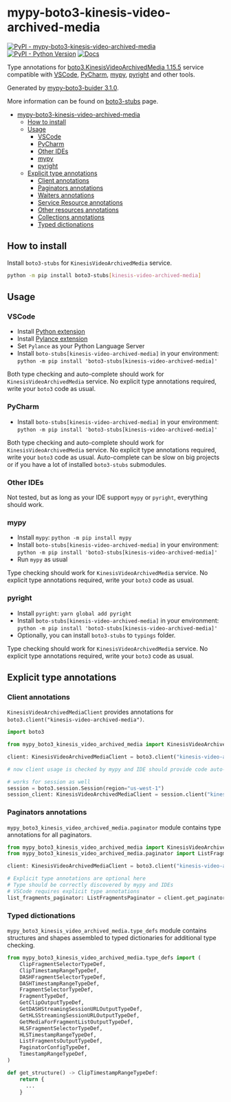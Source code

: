 # mypy-boto3-kinesis-video-archived-media

[![PyPI - mypy-boto3-kinesis-video-archived-media](https://img.shields.io/pypi/v/mypy-boto3-kinesis-video-archived-media.svg?color=blue)](https://pypi.org/project/mypy-boto3-kinesis-video-archived-media)
[![PyPI - Python Version](https://img.shields.io/pypi/pyversions/mypy-boto3-kinesis-video-archived-media.svg?color=blue)](https://pypi.org/project/mypy-boto3-kinesis-video-archived-media)
[![Docs](https://img.shields.io/readthedocs/mypy-boto3-builder.svg?color=blue)](https://mypy-boto3-builder.readthedocs.io/)

Type annotations for
[boto3.KinesisVideoArchivedMedia 1.15.5](https://boto3.amazonaws.com/v1/documentation/api/1.15.5/reference/services/kinesis-video-archived-media.html#KinesisVideoArchivedMedia) service
compatible with
[VSCode](https://code.visualstudio.com/),
[PyCharm](https://www.jetbrains.com/pycharm/),
[mypy](https://github.com/python/mypy),
[pyright](https://github.com/microsoft/pyright)
and other tools.

Generated by [mypy-boto3-buider 3.1.0](https://github.com/vemel/mypy_boto3_builder).

More information can be found on [boto3-stubs](https://pypi.org/project/boto3-stubs/) page.

- [mypy-boto3-kinesis-video-archived-media](#mypy-boto3-kinesis-video-archived-media)
  - [How to install](#how-to-install)
  - [Usage](#usage)
    - [VSCode](#vscode)
    - [PyCharm](#pycharm)
    - [Other IDEs](#other-ides)
    - [mypy](#mypy)
    - [pyright](#pyright)
  - [Explicit type annotations](#explicit-type-annotations)
    - [Client annotations](#client-annotations)
    - [Paginators annotations](#paginators-annotations)
    - [Waiters annotations](#waiters-annotations)
    - [Service Resource annotations](#service-resource-annotations)
    - [Other resources annotations](#other-resources-annotations)
    - [Collections annotations](#collections-annotations)
    - [Typed dictionations](#typed-dictionations)

## How to install

Install `boto3-stubs` for `KinesisVideoArchivedMedia` service.

```bash
python -m pip install boto3-stubs[kinesis-video-archived-media]
```

## Usage

### VSCode

- Install [Python extension](https://marketplace.visualstudio.com/items?itemName=ms-python.python)
- Install [Pylance extension](https://marketplace.visualstudio.com/items?itemName=ms-python.vscode-pylance)
- Set `Pylance` as your Python Language Server
- Install `boto-stubs[kinesis-video-archived-media]` in your environment: `python -m pip install 'boto3-stubs[kinesis-video-archived-media]'`

Both type checking and auto-complete should work for `KinesisVideoArchivedMedia` service.
No explicit type annotations required, write your `boto3` code as usual.

### PyCharm

- Install `boto-stubs[kinesis-video-archived-media]` in your environment: `python -m pip install 'boto3-stubs[kinesis-video-archived-media]'`

Both type checking and auto-complete should work for `KinesisVideoArchivedMedia` service.
No explicit type annotations required, write your `boto3` code as usual.
Auto-complete can be slow on big projects or if you have a lot of installed `boto3-stubs` submodules.

### Other IDEs

Not tested, but as long as your IDE support `mypy` or `pyright`, everything should work.

### mypy

- Install `mypy`: `python -m pip install mypy`
- Install `boto-stubs[kinesis-video-archived-media]` in your environment: `python -m pip install 'boto3-stubs[kinesis-video-archived-media]'`
- Run `mypy` as usual

Type checking should work for `KinesisVideoArchivedMedia` service.
No explicit type annotations required, write your `boto3` code as usual.

### pyright

- Install `pyright`: `yarn global add pyright`
- Install `boto-stubs[kinesis-video-archived-media]` in your environment: `python -m pip install 'boto3-stubs[kinesis-video-archived-media]'`
- Optionally, you can install `boto3-stubs` to `typings` folder.

Type checking should work for `KinesisVideoArchivedMedia` service.
No explicit type annotations required, write your `boto3` code as usual.

## Explicit type annotations

### Client annotations

`KinesisVideoArchivedMediaClient` provides annotations for `boto3.client("kinesis-video-archived-media")`.

```python
import boto3

from mypy_boto3_kinesis_video_archived_media import KinesisVideoArchivedMediaClient

client: KinesisVideoArchivedMediaClient = boto3.client("kinesis-video-archived-media")

# now client usage is checked by mypy and IDE should provide code auto-complete

# works for session as well
session = boto3.session.Session(region="us-west-1")
session_client: KinesisVideoArchivedMediaClient = session.client("kinesis-video-archived-media")
```

### Paginators annotations

`mypy_boto3_kinesis_video_archived_media.paginator` module contains type annotations for all paginators.

```python
from mypy_boto3_kinesis_video_archived_media import KinesisVideoArchivedMediaClient
from mypy_boto3_kinesis_video_archived_media.paginator import ListFragmentsPaginator

client: KinesisVideoArchivedMediaClient = boto3.client("kinesis-video-archived-media")

# Explicit type annotations are optional here
# Type should be correctly discovered by mypy and IDEs
# VSCode requires explicit type annotations
list_fragments_paginator: ListFragmentsPaginator = client.get_paginator("list_fragments")
```







### Typed dictionations

`mypy_boto3_kinesis_video_archived_media.type_defs` module contains structures and shapes assembled
to typed dictionaries for additional type checking.

```python
from mypy_boto3_kinesis_video_archived_media.type_defs import (
    ClipFragmentSelectorTypeDef,
    ClipTimestampRangeTypeDef,
    DASHFragmentSelectorTypeDef,
    DASHTimestampRangeTypeDef,
    FragmentSelectorTypeDef,
    FragmentTypeDef,
    GetClipOutputTypeDef,
    GetDASHStreamingSessionURLOutputTypeDef,
    GetHLSStreamingSessionURLOutputTypeDef,
    GetMediaForFragmentListOutputTypeDef,
    HLSFragmentSelectorTypeDef,
    HLSTimestampRangeTypeDef,
    ListFragmentsOutputTypeDef,
    PaginatorConfigTypeDef,
    TimestampRangeTypeDef,
)

def get_structure() -> ClipTimestampRangeTypeDef:
    return {
      ...
    }
```
